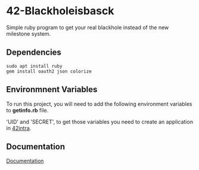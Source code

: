 # 42-Blackholeisbasck

Simple ruby program to get your real blackhole instead of the new milestone system.

## Dependencies

```
sudo apt install ruby
gem install oauth2 json colorize
```

## Environmnent Variables

To run this project, you will need to add the following environment 
variables to **getinfo.rb** file.

'UID' and 'SECRET', to get those variables 
you need to create an application in [42intra](https://profile.intra.42.fr/oauth/applications).

## Documentation

[Documentation](https://api.intra.42.fr/apidoc)
